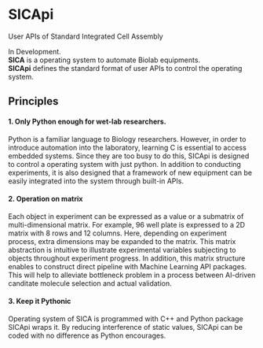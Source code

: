 # SICApi
User APIs of Standard Integrated Cell Assembly

In Development.   
**SICA** is a operating system to automate Biolab equipments.   
**SICApi** defines the standard format of user APIs to control the operating system.

## Principles
#### 1. Only Python enough for wet-lab researchers.   
Python is a familiar language to Biology researchers. However, in order to introduce automation into the laboratory, learning C is essential to access embedded systems. Since they are too busy to do this, SICApi is designed to control a operating system with just python. In addition to conducting experiments, it is also designed that a framework of new equipment can be easily integrated into the system through built-in APIs.

#### 2. Operation on matrix 
Each object in experiment can be expressed as a value or a submatrix of multi-dimensional matrix. For example, 96 well plate is expressed to a 2D matrix with 8 rows and 12 columns. Here, depending on experiment process, extra dimensions may be expanded to the matrix. This matrix abstraction is intuitive to illustrate experimental variables subjecting to objects throughout experiment progress. In addition, this matrix structure enables to construct direct pipeline with Machine Learning API packages. This will help to alleviate bottleneck problem in a process between AI-driven canditate molecule selection and actual validation.

#### 3. Keep it Pythonic
Operating system of SICA is programmed with C++ and Python package SICApi wraps it. By reducing interference of static values, SICApi can be coded with no difference as Python encourages.
